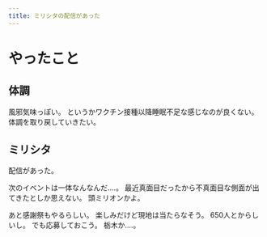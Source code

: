 ```yaml
---
title: ミリシタの配信があった
---
```


# やったこと

## 体調

風邪気味っぽい。
というかワクチン接種以降睡眠不足な感じなのが良くない。
体調を取り戻していきたい。

## ミリシタ

配信があった。

次のイベントは一体なんなんだ‥‥。
最近真面目だったから不真面目な側面が出てきたとしか思えない。
頭ミリオンかよ。

あと感謝祭もやるらしい。
楽しみだけど現地は当たらなそう。
650人とからしいし。
でも応募しておこう。
栃木か‥‥。

